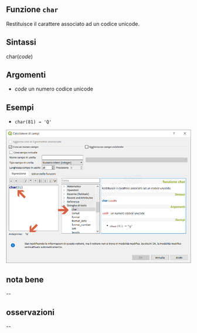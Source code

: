 ## Funzione `char`

Restituisce il carattere associato ad un codice unicode.

## Sintassi

char(_code_)

## Argomenti

* _code_ un numero codice unicode

## Esempi

* `char(81) → 'Q'`

![](/img/stringhe_di_testo/char/char1.png)

## nota bene

--

## osservazioni

--
